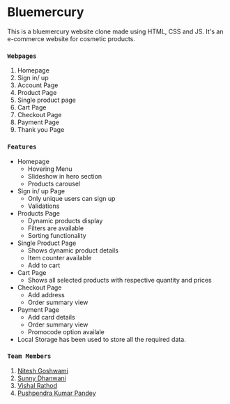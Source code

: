 # Bluemercury

This is a bluemercury website clone made using HTML, CSS and JS. It's an e-commerce website for cosmetic products.

### ```Webpages```

1. Homepage
2. Sign in/ up
3. Account Page
4. Product Page
5. Single product page
6. Cart Page
7. Checkout Page
8. Payment Page
9. Thank you Page

### ```Features```

- Homepage
  - Hovering Menu
  - Slideshow in hero section
  - Products carousel
- Sign in/ up Page
  - Only unique users can sign up
  - Validations
- Products Page
  - Dynamic products display
  - Filters are available
  - Sorting functionality
- Single Product Page
  - Shows dynamic product details
  - Item counter available
  - Add to cart
- Cart Page
  - Shows all selected products with respective quantity and prices
- Checkout Page 
  - Add address
  - Order summary view
- Payment Page
  - Add card details
  - Order summary view
  - Promocode option availale
- Local Storage has been used to store all the required data.

### ```Team Members```

1. [Nitesh Goshwami](https://github.com/Nitesh-Goshwami)
2. [Sunny Dhanwani](https://github.com/SunnyDhanwani)
3. [Vishal Rathod](https://github.com/Vishal-080)
4. [Pushpendra Kumar Pandey](https://github.com/pandeypushpendra3)
